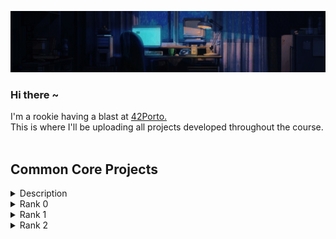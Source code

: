 
<p align="center">
   <img src="https://github.com/hen-lima/hen-lima/blob/main/Resources/banner.gif"/> 
  
### <p align="left">Hi there ~</p> 
   
  I'm a rookie having a blast at [42Porto.](https://www.42porto.com/)<br>
  This is where I'll be uploading all projects developed throughout the course.
<br><br>

## Common Core Projects 

<details>
  <summary>Description</summary>

  <br>The **Common Core** is the combination of all projects and exams we go through before choosing a specialty. Its content is assembled into ranks and can be tracked by our **Holy Graph**: a radial scheme displaying all available subjects.<br>

  All projects have a **Mandatory** and a **Bonus** part. The <kbd>Bonus ${\color{lightgreen}✓}$</kbd> is only accessed if the Mandatory part is flawless, and by succeeding on it we're granted extra score.
  <br><br>
</details>




<details>
  <summary>Rank 0</summary>
   
  - [Libft](https://github.com/hen-lima/student42/tree/master/Libft) : my own C library <kbd>Bonus ${\color{lightgreen}✓}$</kbd> <kbd><samp>${\color{lightgreen}125}$ / 100</samp></kbd>

</details>

<details>
  <summary>Rank 1</summary>
   
  - [ft_printf](https://github.com/hen-lima/student42/tree/master/Printf) : pretty much a printf, minus the flags <kbd><samp>100 / 100</samp></kbd>
  - [get_next_line](https://github.com/hen-lima/student42/tree/master/get_next_line) : returning a line read from a file descriptor <kbd>Bonus ${\color{lightgreen}✓}$</kbd> <kbd><samp>${\color{lightgreen}125}$ / 100</samp></kbd>
  - [Born2beroot](https://github.com/hen-lima/student42/tree/master/Born2beroot) : virtual machine • no codes here, only the project description <kbd>Bonus ${\color{lightgreen}✓}$</kbd> <kbd><samp>${\color{lightgreen}125}$ / 100</samp></kbd>
</details>  

<details>
  <summary>Rank 2</summary>
   
  - [push_swap](https://github.com/hen-lima/student42/tree/master/push_swap) : sorting stuff with minimum effort </kbd> <kbd><samp>... / 100</samp></kbd> </kbd> <kbd><samp>Work in progress</samp></kbd>

<br>

```
The road so far: Unix, C, Git
```

##

<details>
  <summary>while (overwhelmed)</summary>

  - listenToLofi([playlist](https://www.youtube.com/watch?v=rPjez8z61rI)); ✨
</details>





